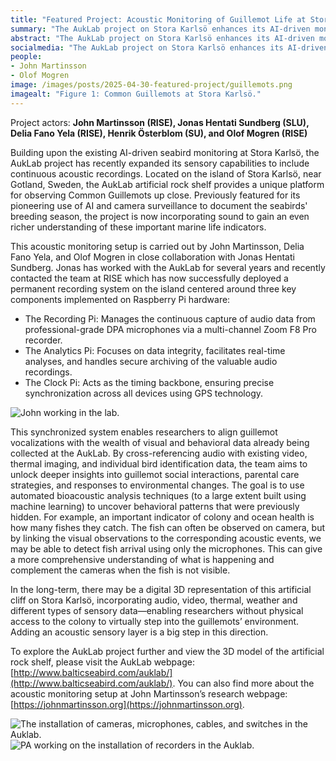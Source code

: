 ```yaml
---
title: "Featured Project: Acoustic Monitoring of Guillemot Life at Stora Karlsö"
summary: "The AukLab project on Stora Karlsö enhances its AI-driven monitoring of Common Guillemots by adding continuous acoustic recording to its existing camera surveillance. A new system using synchronized Raspberry Pi units captures and analyzes guillemot vocalizations, integrating this audio data with visual and thermal information. Researchers aim to use machine learning on this combined dataset to gain deeper insights into social interactions, parental care, environmental responses, and potentially even detect fish arrivals acoustically. This addition represents a significant step towards creating a comprehensive digital representation of the guillemot colony for broader research access."
abstract: "The AukLab project on Stora Karlsö enhances its AI-driven monitoring of Common Guillemots by adding continuous acoustic recording to its existing camera surveillance. A new system using synchronized Raspberry Pi units captures and analyzes guillemot vocalizations, integrating this audio data with visual and thermal information. Researchers aim to use machine learning on this combined dataset to gain deeper insights into social interactions, parental care, environmental responses, and potentially even detect fish arrivals acoustically. This addition represents a significant step towards creating a comprehensive digital representation of the guillemot colony for broader research access."
socialmedia: "The AukLab project on Stora Karlsö enhances its AI-driven monitoring of Common Guillemots by adding continuous acoustic recording to its existing camera surveillance. A new system using synchronized Raspberry Pi units captures and analyzes guillemot vocalizations, integrating this audio data with visual and thermal information. Researchers aim to use machine learning on this combined dataset to gain deeper insights into social interactions, parental care, environmental responses, and potentially even detect fish arrivals acoustically. This addition represents a significant step towards creating a comprehensive digital representation of the guillemot colony for broader research access."
people:
- John Martinsson
- Olof Mogren
image: /images/posts/2025-04-30-featured-project/guillemots.png
imagealt: "Figure 1: Common Guillemots at Stora Karlsö."
---
```


Project actors: **John Martinsson (RISE), Jonas Hentati Sundberg (SLU), Delia Fano Yela (RISE), Henrik Österblom (SU), and Olof Mogren (RISE)**

Building upon the existing AI-driven seabird monitoring at Stora Karlsö, the AukLab project has recently expanded its sensory capabilities to include continuous acoustic recordings. Located on the island of Stora Karlsö, near Gotland, Sweden, the AukLab artificial rock shelf provides a unique platform for observing Common Guillemots up close. Previously featured for its pioneering use of AI and camera surveillance to document the seabirds' breeding season, the project is now incorporating sound to gain an even richer understanding of these important marine life indicators.

This acoustic monitoring setup is carried out by John Martinsson, Delia Fano Yela, and Olof Mogren in close collaboration with Jonas Hentati Sundberg. Jonas has worked with the AukLab for several years and recently contacted the team at RISE which has now successfully deployed a permanent recording system on the island centered around three key components implemented on Raspberry Pi hardware:

* The Recording Pi: Manages the continuous capture of audio data from professional-grade DPA microphones via a multi-channel Zoom F8 Pro recorder.
* The Analytics Pi: Focuses on data integrity, facilitates real-time analyses, and handles secure archiving of the valuable audio recordings.
* The Clock Pi: Acts as the timing backbone, ensuring precise synchronization across all devices using GPS technology.

![John working in the lab.](/images/posts/2025-04-30-featured-project/john-working.png)

This synchronized system enables researchers to align guillemot vocalizations with the wealth of visual and behavioral data already being collected at the AukLab. By cross-referencing audio with existing video, thermal imaging, and individual bird identification data, the team aims to unlock deeper insights into guillemot social interactions, parental care strategies, and responses to environmental changes. The goal is to use automated bioacoustic analysis techniques (to a large extent built using machine learning) to uncover behavioral patterns that were previously hidden. For example, an important indicator of colony and ocean health is how many fishes they catch. The fish can often be observed on camera, but by linking the visual observations to the corresponding acoustic events, we may be able to detect fish arrival using only the microphones. This can give a more comprehensive understanding of what is happening and complement the cameras when the fish is not visible.

In the long-term, there may be a digital 3D representation of this artificial cliff on Stora Karlsö, incorporating audio, video, thermal, weather and different types of sensory data—enabling researchers without physical access to the colony to virtually step into the guillemots’ environment. Adding an acoustic sensory layer is a big step in this direction.

To explore the AukLab project further and view the 3D model of the artificial rock shelf, please visit the AukLab webpage: [http://www.balticseabird.com/auklab/](http://www.balticseabird.com/auklab/). You can also find more about the acoustic monitoring setup at John Martinsson’s research webpage: [https://johnmartinsson.org](https://johnmartinsson.org).

![The installation of cameras, microphones, cables, and switches in the Auklab.](/images/posts/2025-04-30-featured-project/cables.png)
![PA working on the installation of recorders in the Auklab.](/images/posts/2025-04-30-featured-project/pa-installing.png)
